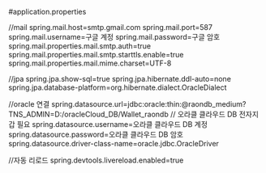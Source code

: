 #application.properties

//mail
spring.mail.host=smtp.gmail.com
spring.mail.port=587
spring.mail.username=구글 계정
spring.mail.password=구글 암호
spring.mail.properties.mail.smtp.auth=true
spring.mail.properties.mail.smtp.starttls.enable=true
spring.mail.properties.mail.mime.charset=UTF-8

//jpa
spring.jpa.show-sql=true
spring.jpa.hibernate.ddl-auto=none
spring.jpa.database-platform=org.hibernate.dialect.OracleDialect

//oracle 연결
spring.datasource.url=jdbc:oracle:thin:@raondb_medium?TNS_ADMIN=D:/oracleCloud_DB/Wallet_raondb // 오라클 클라우드 DB 전자지갑 필요
spring.datasource.username=오라클 클라우드 DB 계정
spring.datasource.password=오라클 클라우드 DB 암호
spring.datasource.driver-class-name=oracle.jdbc.OracleDriver

//자동 리로드
spring.devtools.livereload.enabled=true

